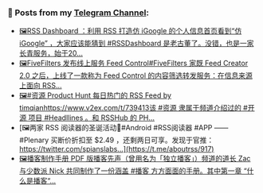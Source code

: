 ### 📰 Posts from my [Telegram Channel](https://t.me/s/aboutrss):
<!-- BLOG-POST-LIST:START -->
- [🖼RSS Dashboard ：利用 RSS 打造仿 iGoogle 的个人信息首页看到“仿 iGoogle” ，大家应该能猜到 #RSSDashboard 是老古董了。没错，也是一家长青服务，始于20...](https://t.me/aboutrss/920)
- [🖼FiveFilters 发布线上服务 Feed Control#FiveFilters 家既 Feed Creator 2.0 之后，上线了一款称为 Feed Control 的内容筛选转发服务：在信息来源上面向 RSS...](https://t.me/aboutrss/919)
- [🖼#资源 Product Hunt 每日热门的 RSS Feed by timqianhttps://www.v2ex.com/t/739413该 #资源 隶属于频道介绍过的 #开源 项目 #Headllines 。和 RSSHub 的 PH...](https://t.me/aboutrss/918)
- [🖼两家 RSS 阅读器的圣诞活动🔸#Android #RSS阅读器 #APP —— #Plenary 买断价折扣至 $2.49 ，还剩两日可享。发现于官推： https://twitter.com/spianslabs...](https://t.me/aboutrss/917)
- [🖼播客制作手册 PDF 版播客先声（曾用名为「独立播客」）频道的道长 Zac 与少数派 Nick 共同制作了一份涵盖 #播客 方方面面的手册。其中第一章 “什么是播客“...](https://t.me/aboutrss/916)
<!-- BLOG-POST-LIST:END -->

<!--
**AboutRSS/AboutRSS** is a ✨ _special_ ✨ repository because its `README.md` (this file) appears on your GitHub profile.

Here are some ideas to get you started:

- 🔭 I’m currently working on ...
- 🌱 I’m currently learning ...
- 👯 I’m looking to collaborate on ...
- 🤔 I’m looking for help with ...
- 💬 Ask me about ...
- 📫 How to reach me: ...
- 😄 Pronouns: ...
- ⚡ Fun fact: ...
-->
